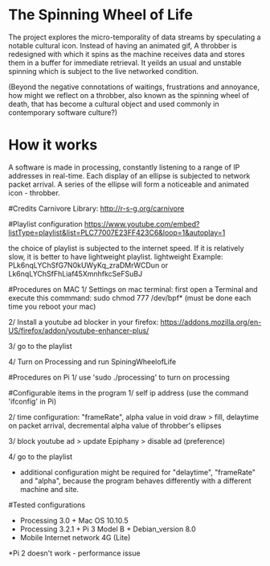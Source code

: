 # The Spinning Wheel of Life
The project explores the micro-temporality of data streams by speculating a notable cultural icon. Instead of having an animated gif, A throbber is redesigned with which it spins as the machine receives data and stores them in a buffer for immediate retrieval. It yeilds an usual and unstable spinning which is subject to the live networked condition.  

(Beyond the negative connotations of waitings, frustrations and annoyance, how might we reflect on a throbber, also known as the spinning wheel of death, that has become a cultural object and used commonly in contemporary software culture?)

# How it works
A software is made in processing, constantly listening to a range of IP addresses in real-time. Each display of an ellipse is subjected to network packet arrival. A series of the ellipse will form a noticeable and animated icon - throbber. 

#Credits
Carnivore Library: http://r-s-g.org/carnivore

#Playlist configuration
https://www.youtube.com/embed?listType=playlist&list=PLC77007E23FF423C6&loop=1&autoplay=1

the choice of playlist is subjected to the internet speed. If it is relatively slow, it is better to have lightweight playlist. 
lightweight Example: PLk6nqLYChSfG7N0kUWyKq_zraDMrWCDun  or Lk6nqLYChSfFhLiaf45XmnhfkcSeFSuBJ

#Procedures on MAC
1/ Settings on mac terminal: first open a Terminal and execute this commmand: sudo chmod 777 /dev/bpf* 
   (must be done each time you reboot your mac)
   
2/ Install a youtube ad blocker in your firefox: https://addons.mozilla.org/en-US/firefox/addon/youtube-enhancer-plus/

3/ go to the playlist 

4/ Turn on Processing and run SpiningWheelofLife

#Procedures on Pi
1/ use 'sudo ./processing' to turn on processing

#Configurable items in the program
1/ self ip address (use the command 'ifconfig' in Pi)

2/ time configuration: "frameRate", alpha value in void draw > fill,  delaytime on packet arrival, decremental alpha value of throbber's ellipses

3/ block youtube ad > update Epiphany > disable ad (preference) 

4/ go to the playlist

* additional configuration might be required for "delaytime", "frameRate" and "alpha", because the program behaves differently with a different machine and site. 

#Tested configurations
- Processing 3.0 + Mac OS 10.10.5
- Processing 3.2.1 + Pi 3 Model B + Debian_version 8.0
- Mobile Internet network 4G (Lite) 

*Pi 2 doesn't work - performance issue

